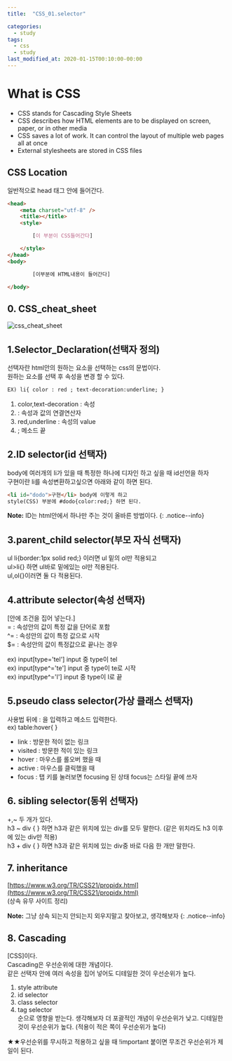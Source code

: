 ```yaml
---
title:  "CSS_01.selector"

categories: 
  - study
tags:
  - css
  - study
last_modified_at: 2020-01-15T00:10:00-00:00
---
```


# What is CSS
* CSS stands for Cascading Style Sheets
* CSS describes how HTML elements are to be displayed on screen, paper, or in other media
* CSS saves a lot of work. It can control the layout of multiple web pages all at once
* External stylesheets are stored in CSS files

## CSS Location
일반적으로 head 태그 안에 들어간다.
```html
<head>
    <meta charset="utf-8" />
    <title></title>
    <style>

        [이 부분이 CSS들어간다]

    </style>
</head>
<body>

		[이부분에 HTML내용이 들어간다]

</body>
```
## 0. CSS_cheat_sheet
![css_cheat_sheet](https://user-images.githubusercontent.com/56239469/72400530-e3803200-378c-11ea-930e-5b26bda37ccd.jpg)   
   
## 1.Selector_Declaration(선택자 정의)   
선택자란 html안의 원하는 요소을 선택하는 css의 문법이다.   
원하는 요소를 선택 후 속성을 변경 할 수 있다.
```html
EX) li{ color : red ; text-decoration:underline; }   
```
1. color,text-decoration : 속성
2. : 속성과 값의 연결연산자
3. red,underline : 속성의 value
4. ; 메소드 끝


## 2.ID selector(id 선택자)   
body에 여러개의 li가 있을 때 특정한 하나에 디자인 하고 싶을 때 id선언을 하자   
구현이란 li를 속성변환하고싶으면 아래와 같이 하면 된다.    

```html 
<li id="dodo">구현</li> body에 이렇게 하고   
style(CSS) 부분에 #dodo{color:red;} 하면 된다.   
```
   
**Note:** ID는 html안에서 하나만 주는 것이 올바른 방법이다. 
{: .notice--info}  

## 3.parent_child selector(부모 자식 선택자)

ul li{border:1px solid red;} 이러면 ul 밑의 ol만 적용되고   
ul>li{} 하면 ul바로 밑에있는 ol만 적용된다.   
ul,ol{}이러면 둘 다 적용된다.   

## 4.attribute selector(속성 선택자)

[안에 조건을 집어 넣는다.]   
=  : 속성안의 값이 특정 값을 단어로 포함		
^= : 속성안의 값이 특정 값으로 시작		
$= : 속성안의 값이 특정값으로 끝나는 경우		

ex) input[type='tel'] input 중 type이 tel		
ex) input[type^='te'] input 중 type이 te로 시작	
ex) input[type^='l'] input 중 type이 l로 끝	

## 5.pseudo class selector(가상 클래스 선택자)
사용법 뒤에 : 을 입력하고 메소드 입력한다.   
ex) table:hover{ }   
* link : 방문한 적이 없는 링크   
* visited : 방문한 적이 있는 링크   
* hover : 마우스를 롤오버 했을 때   
* active : 마우스를 클릭했을 때   
* focus : 탭 키를 눌러보면 focusing 된 상태 focus는 스타일 끝에 쓰자   

## 6. sibling selector(동위 선택자)

+,~ 두 개가 있다.   
h3 ~ div {   } 하면 h3과 같은 위치에 있는 div를 모두 말한다. (같은 위치라도 h3 이후에 있는 div만 적용)   
h3 + div {   } 하면 h3과 같은 위치에 있는 div중 바로 다음 한 개만 말한다.   

## 7. inheritance
[https://www.w3.org/TR/CSS21/propidx.html](https://www.w3.org/TR/CSS21/propidx.html)<br>
(상속 유무 사이트 정리)   

**Note:** 그냥 상속 되는지 안되는지 외우지말고 찾아보고, 생각해보자
{: .notice--info}

## 8. Cascading
[CSS]이다.   
Cascading은 우선순위에 대한 개념이다.   
같은 선택자 안에 여러 속성을 집어 넣어도 디테일한 것이 우선순위가 높다.
1. style attribute   
2. id selector   
3. class selector   
4. tag selector   
순으로 영향을 받는다. 생각해보자
더 포괄적인 개념이 우선순위가 낮고. 디테일한 것이 우선순위가 높다.
(적용이 적은 쪽이 우선순위가 높다)

★★우선순위를 무시하고 적용하고 싶을 때 !important 붙이면 무조건 우선순위가 제일이 된다.
